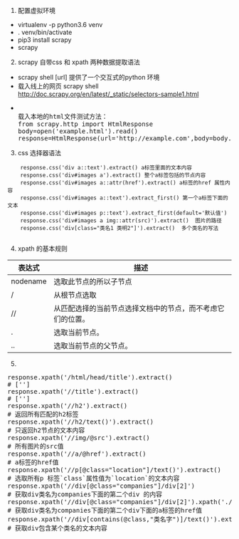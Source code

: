 1. 配置虚拟环境
  * virtualenv -p python3.6 venv
  * . venv/bin/activate
  * pip3 install scrapy
  * scrapy
  
  
2. scrapy 自带css 和 xpath 两种数据提取语法
  * scrapy shell [url] 提供了一个交互式的python 环境
  * 载入线上的网页 scrapy shell http://doc.scrapy.org/en/latest/_static/selectors-sample1.html
  * <pre> 
    载入本地的html文件测试方法：
    from scrapy.http import HtmlResponse
    body=open('example.html').read()
    response=HtmlResponse(url='http://example.com',body=body.encode('utf-8'))  
   </pre>
  
  
  
  
  
  
  
3. css 选择器语法
```
    response.css('div a::text').extract() a标签里面的文本内容
    response.css('div#images a').extract() 整个a标签包括的节点内容
    response.css('div#images a::attr(href').extract() a标签的href 属性内容
    response.css('div#images a::text').extract_first() 第一个a标签下面的文本
    response.css('div#images p::text').extract_first(default='默认值')
    response.css('div#images a img::attr(src)').extract()  图片的路径
    response.css('div[class="类名1 类明2"]').extract()  多个类名的写法
   
```
    
4. xpath 的基本规则

表达式|描述
--|--
nodename|选取此节点的所以子节点
/|从根节点选取
//|	从匹配选择的当前节点选择文档中的节点，而不考虑它们的位置。
.	|选取当前节点。
..	|选取当前节点的父节点。

5. 
<pre>
response.xpath('/html/head/title').extract()  
# ['<title>xpath</title>']
response.xpath('//title').extract()    
# ['<title>xpath</title>']
response.xpath('//h2').extract() 
# 返回所有匹配的h2标签
response.xpath('//h2/text()').extract()
# 只返回h2节点的文本内容
response.xpath('//img/@src').extract() 
# 所有图片的src值
response.xpath('//a/@href').extract() 
# a标签的href值
response.xpath('//p[@class="location"]/text()').extract()  
# 选取所有p 标签`class`属性值为`location`的文本内容
response.xpath('//div[@class="companies"]/div[2]')
# 获取div类名为companies下面的第二个div 的内容
response.xpath('//div[@class="companies"]/div[2]').xpath('.//a/@href').extract()
# 获取div类名为companies下面的第二个div下面的a标签的href值
response.xpath('//div[contains(@class,"类名字")]/text()').extract()
# 获取div包含某个类名的文本内容
</pre>
